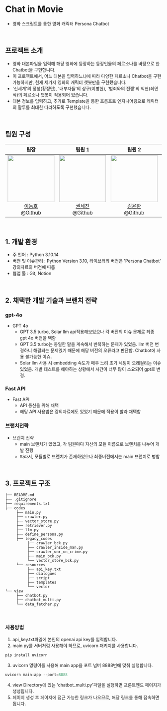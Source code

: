# Chat in Movie
- 영화 스크립트를 통한 영화 캐릭터 Persona Chatbot
  

<br>

## 프로젝트 소개

- 영화 대본파일을 입력해 해당 영화에 등장하는 등장인물의 페르소나를 바탕으로 한 Chatbot을 구현합니다.
- 이 프로젝트에서, 어느 대본을 입력하느냐에 따라 다양한 페르소나 Chatbot을 구현 가능하지만, 현재 세가지 영화의 캐릭터 챗봇만을 구현했습니다.
- '신세계'의 정청(황정민), '내부자들'의 상구(이병헌), '범죄와의 전쟁'의 익현(최민식)의 페르소나 챗봇이 적용되어 있습니다.
- 대본 정보를 입력하고, 추가로 Template을 통한 프롬프트 엔지니어링으로 캐릭터의 말투를 최대한 따라하도록 구현했습니다.
<br>

## 팀원 구성

<div align="center">

| **팀장** | **팀원 1** | **팀원 2** | **팀원 3** | **팀원 4** |
| :------: |  :------: | :------: | :------: | :------: |
|[<img src="https://github.com/user-attachments/assets/df23edc1-a610-49ed-a6d7-704a5242f5b5" height=150 width=150> <br/> 이동호<br> @Github](https://github.com/Horidong) |[<img src="https://github.com/user-attachments/assets/153d75a7-9cae-4bda-9864-b5948461ffbb" height=150 width=150> <br/> 권세진<br>@Github](https://github.com/sjkwon1023) |[<img src="https://github.com/user-attachments/assets/e45e5af0-17a5-495b-8ad7-881c94553396" height=150 width=150> <br/> 김윤환<br>@Github](https://github.com/yoon-py) |[<img src="https://github.com/user-attachments/assets/1dabb2e8-da0d-4b9b-9a6e-480ddb460068" height=150 width=150> <br/> 김정우<br>@Github](https://github.com/jw3520) |[<img src="https://github.com/user-attachments/assets/6b16588c-d583-4b1d-9cce-246467a0eb12" height=150 width=150> <br/> 천세민<br>@Github](https://github.com/affable17) |
</div>

<br>

## 1. 개발 환경

- 주 언어 : Python 3.10.14
- 버전 및 이슈관리 : Python Version 3.10, 라이브러리 버전은 'Persona Chatbot' 강의자료의 버전에 따름
- 협업 툴 : Git, Notion

<br>

## 2. 채택한 개발 기술과 브랜치 전략

### gpt-4o

- GPT 4o
  - GPT 3.5 turbo, Solar llm api적용해보았으나 각 버전의 이슈 문제로 최종 gpt 4o 버전을 택함
  - GPT 3.5 turbo는 동일한 말을 계속해서 반복하는 문제가 있었음. llm 버전 변경하니 해결되는 문제였기 때문에 해당 버전의 오류라고 판단함. Chatbot에 사용 불가능한 이슈.
  - Solar llm 사용 시 embedding 속도가 매우 느려 초기 세팅이 오래걸리는 이슈 있었음. 개발 테스트를 해야하는 상황에서 시간이 너무 많이 소요되어 gpt로 변경.


### Fast API
- Fast API
  - API 통신을 위해 채택
  - 해당 API 사용법은 강의자료에도 있었기 때문에 적용이 빨라 채택함

### 브랜치전략 
    
- 브랜치 전략
  - main 브랜치가 있었고, 각 팀원마다 자신의 모듈 이름으로 브랜치를 나누어 개발 진행
  - 따라서, 모듈별로 브랜치가 존재하였으나 최종버전에서는 main 브랜치로 병합

<br>

## 3. 프로젝트 구조
```
├── README.md
├── .gitignore
├── requirements.txt
├── codes
     ├── main.py
     ├── crawler.py
     ├── vector_store.py
     ├── retriever.py
     ├── llm.py
     ├── define_persona.py
     ├── legacy_codes
          ├── crawler_bck.py
          ├── crawler_inside_man.py
          ├── crawler_war_on_crime.py
          ├── main_bck.py
          └── vector_store_bck.py
     └── resources
          ├── api_key.txt
          ├── dialogues
          ├── script
          ├── templates
          └── vector
└── view
     ├── chatbot.py
     ├── chatbot_multi.py
     └── data_fetcher.py

```
<br>

### 사용방법
1. api_key.txt파일에 본인의 openai api key를 입력합니다.
2. main.py를 서버처럼 사용해야 하므로, uvicorn 패키지를 사용합니다.
```python
pip install uvicorn
```
3. uvicorn 명령어를 사용해 main app을 포트 넘버 8888번에 맞춰 실행합니다.
```python
uvicorn main:app --port=8888
```
4. view Directory에 있는 'chatbot_multi.py'파일을 실행하면 프론트엔드 페이지가 생성됩니다.
5. 페이지 생성 후 페이지에 접근 가능한 링크가 나오므로, 해당 링크를 통해 접속하면 됩니다.
